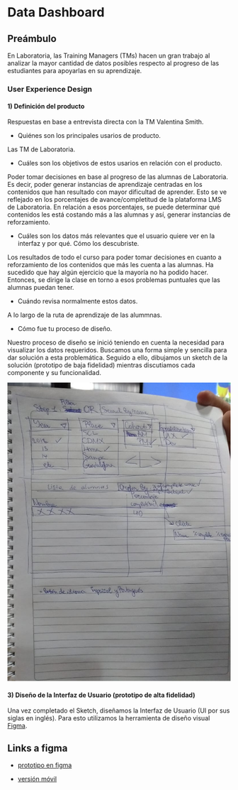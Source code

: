 # Data Dashboard

## Preámbulo

En Laboratoria, las Training Managers (TMs) hacen un gran trabajo al analizar la
mayor cantidad de datos posibles respecto al progreso de las estudiantes para
apoyarlas en su aprendizaje.


### User Experience Design

#### 1) Definición del producto

Respuestas en base a entrevista directa con la TM Valentina Smith.

* Quiénes son los principales usarios de producto.

Las TM de Laboratoria.

* Cuáles son los objetivos de estos usarios en relación con el producto.

Poder tomar decisiones en base al progreso de las alumnas de Laboratoria. Es decir,
poder generar instancias de aprendizaje centradas en los contenidos que han resultado 
con mayor dificultad de aprender. Esto se ve reflejado en los porcentajes de 
avance/completitud de la plataforma LMS de Laboratoria. En relación a esos porcentajes,
se puede determinar qué contenidos les está costando más a las alumnas y así, generar instancias de reforzamiento.

* Cuáles son los datos más relevantes que el usuario quiere ver en la interfaz y
  por qué. Cómo los descubriste.

Los resultados de todo el curso para poder tomar decisiones en cuanto a reforzamiento
de los contenidos que más les cuenta a las alumnas. 
Ha sucedido que hay algún ejercicio que la mayoría no ha podido hacer. Entonces, se
dirige la clase en torno a esos problemas puntuales que las alumnas puedan tener.

* Cuándo revisa normalmente estos datos.

A lo largo de la ruta de aprendizaje de las alummnas.


* Cómo fue tu proceso de diseño.

Nuestro proceso de diseño se inició teniendo en cuenta la necesidad para visualizar los
datos requeridos. Buscamos una forma simple y sencilla para dar solución a esta problemática.
Seguido a ello, dibujamos un sketch de la solución (prototipo de baja fidelidad) mientras discutiamos cada componente y su funcionalidad.


![Sketch de la solución](sketch-solucion.jpg)


#### 3) Diseño de la Interfaz de Usuario (prototipo de alta fidelidad)

Una vez completado el Sketch, diseñamos la Interfaz de Usuario (UI por sus
siglas en inglés). Para esto utilizamos la herramienta de
diseño visual [Figma](https://www.figma.com/).



## Links a figma

* [prototipo en figma](https://www.figma.com/proto/UqXWJ2KS08huu8cFGQiHwP6R/tabla-laboratoria?scaling=min-zoom&node-id=2%3A0)

* [versión móvil](https://www.figma.com/proto/F8I0Zvd5Sdf91MK3am589kc7/mobile-version?scaling=contain&node-id=3%3A92)

